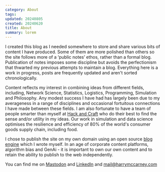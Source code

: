 ```yaml
---
category: About
tags:
updated: 20240805
created: 20240620
title: About
summary: lorem
---
```


I created this blog as I needed somewhere to store and share various bits of content I have produced. Some of them are more polished than others so the site follows more of a ‘public notes’ ethos, rather than a formal blog.  Publication of notes imposes some discipline but avoids the perfectionism that thwarted my previous attempts to maintain a blog. Everything here is a work in progress, posts are frequently updated and aren't sorted chronologically.

Content reflects my interest in combining ideas from different fields, including, Network Science, Statistics, Logistics, Programming, Simulation and Philosophy. Any modest success I have had has largely been due to my averageness in a range of disciplines and occasional fortuitous connections I have made between these fields.  I am also fortunate to have a team of people smarter than myself at [Hack and Craft](https://hackandcraft.com/) who do their best to find the sense and/or utility in my ideas. Our work in simulation and data science optimises the resilience and efficiency of 80% of the world's consumer goods supply chain, including food. 

I chose to publish the site on my own domain using an open source [blog engine](https://github.com/HarryMcCarney/BlogProject) which I wrote myself. In an age of corporate content platforms, algorithm bias and  GenAi  - it is important to own our own content and to retain the ability to publish to the web independently. 

You can find me on [Mastodon](https://defcon.social/@HarryMcCarney) and [LinkedIn](https://www.linkedin.com/in/harry-mccarney-12003512/) and mail@harrymccarney.com
